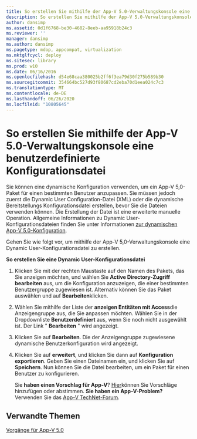 ```yaml
---
title: So erstellen Sie mithilfe der App-V 5.0-Verwaltungskonsole eine benutzerdefinierte Konfigurationsdatei
description: So erstellen Sie mithilfe der App-V 5.0-Verwaltungskonsole eine benutzerdefinierte Konfigurationsdatei
author: dansimp
ms.assetid: 0d1f6768-be30-4682-8eeb-aa95918b24c3
ms.reviewer: ''
manager: dansimp
ms.author: dansimp
ms.pagetype: mdop, appcompat, virtualization
ms.mktglfcycl: deploy
ms.sitesec: library
ms.prod: w10
ms.date: 06/16/2016
ms.openlocfilehash: d54e68caa380025b2ff6f3ea79d30f275b589b30
ms.sourcegitcommit: 354664bc527d93f80687cd2eba70d1eea024c7c3
ms.translationtype: MT
ms.contentlocale: de-DE
ms.lasthandoff: 06/26/2020
ms.locfileid: "10805645"
---
```

# So erstellen Sie mithilfe der App-V 5.0-Verwaltungskonsole eine benutzerdefinierte Konfigurationsdatei


Sie können eine dynamische Konfiguration verwenden, um ein App-V 5,0-Paket für einen bestimmten Benutzer anzupassen. Sie müssen jedoch zuerst die Dynamic User Configuration-Datei (XML) oder die dynamische Bereitstellungs Konfigurationsdatei erstellen, bevor Sie die Dateien verwenden können. Die Erstellung der Datei ist eine erweiterte manuelle Operation. Allgemeine Informationen zu Dynamic User-Konfigurationsdateien finden Sie unter Informationen [zur dynamischen App-V 5,0-Konfiguration](about-app-v-50-dynamic-configuration.md).

Gehen Sie wie folgt vor, um mithilfe der App-V 5,0-Verwaltungskonsole eine Dynamic User-Konfigurationsdatei zu erstellen.

**So erstellen Sie eine Dynamic User-Konfigurationsdatei**

1.  Klicken Sie mit der rechten Maustaste auf den Namen des Pakets, das Sie anzeigen möchten, und wählen Sie **Active Directory-Zugriff bearbeiten** aus, um die Konfiguration anzuzeigen, die einer bestimmten Benutzergruppe zugewiesen ist. Alternativ können Sie das Paket auswählen und auf **Bearbeiten**klicken.

2.  Wählen Sie mithilfe der Liste der **anzeigen Entitäten mit Access**die Anzeigengruppe aus, die Sie anpassen möchten. Wählen Sie in der Dropdownliste **Benutzerdefiniert** aus, wenn Sie noch nicht ausgewählt ist. Der Link " **Bearbeiten** " wird angezeigt.

3.  Klicken Sie auf **Bearbeiten**. Die der Anzeigengruppe zugewiesene dynamische Benutzerkonfiguration wird angezeigt.

4.  Klicken Sie auf **erweitert**, und klicken Sie dann auf **Konfiguration exportieren**. Geben Sie einen Dateinamen ein, und klicken Sie auf **Speichern**. Nun können Sie die Datei bearbeiten, um ein Paket für einen Benutzer zu konfigurieren.

    Sie **haben einen Vorschlag für App-V**? [Hier](http://appv.uservoice.com/forums/280448-microsoft-application-virtualization)können Sie Vorschläge hinzufügen oder abstimmen. **Sie haben ein App-V-Problem?** Verwenden Sie das [App-V TechNet-Forum](https://social.technet.microsoft.com/Forums/home?forum=mdopappv).

## Verwandte Themen


[Vorgänge für App-V 5.0](operations-for-app-v-50.md)

 

 





